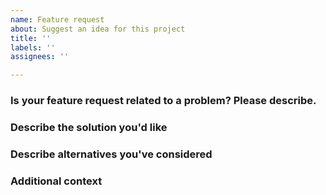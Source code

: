 ```yaml
---
name: Feature request
about: Suggest an idea for this project
title: ''
labels: ''
assignees: ''

---
```


### Is your feature request related to a problem? Please describe.
<!-- A clear and concise description of what the problem is.-->

### Describe the solution you'd like
<!-- A clear and concise description of what you want to happen.-->

### Describe alternatives you've considered
<!-- A clear and concise description of any alternative solutions or features you've considered.-->

### Additional context
<!-- Add any other context about the feature request here.-->

